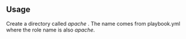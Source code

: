 <h2>Usage</h2>

Create a directory called *apache* . The name comes from playbook.yml where the role name is also *apache*.
